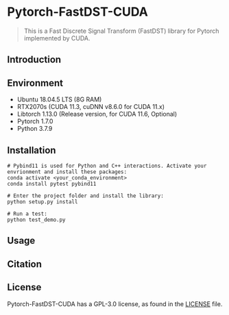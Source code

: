 # Pytorch-FastDST-CUDA

> This is a Fast Discrete Signal Transform (FastDST) library for Pytorch implemented by CUDA.

## Introduction

## Environment

* Ubuntu 18.04.5 LTS (8G RAM)
* RTX2070s (CUDA 11.3, cuDNN v8.6.0 for CUDA 11.x)
* Libtorch 1.13.0 (Release version, for CUDA 11.6, Optional)
* Pytorch 1.7.0
* Python 3.7.9

## Installation

```shell
# Pybind11 is used for Python and C++ interactions. Activate your envrionment and install these packages:
conda activate <your_conda_environment>
conda install pytest pybind11

# Enter the project folder and install the library:
python setup.py install

# Run a test:
python test_demo.py
```

## Usage

## Citation

## License

Pytorch-FastDST-CUDA has a GPL-3.0 license, as found in the [LICENSE](./LICENSE) file.
